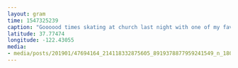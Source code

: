```yaml
---
layout: gram
time: 1547325239
caption: "Goooood times skating at church last night with one of my favorites from Oaks Park. 💃🏻🕺🏻 #2rawpdx"
latitude: 37.77474
longitude: -122.43055
media:
- media/posts/201901/47694164_214118332875605_8919378877959241549_n_18021335008046563.jpg
---
```

